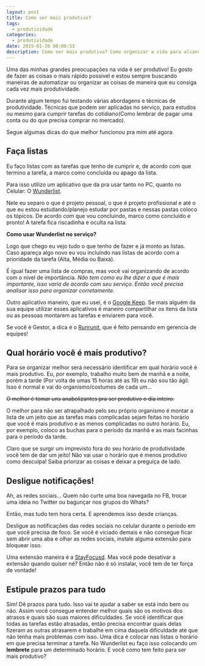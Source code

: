 ```yaml
---
layout: post
title: Como ser mais produtivo?
tags:
  - produtividade
categories:
  - produtividade
date: 2015-01-26 06:00:53
description: Como ser mais produtivo? Como organizar a vida para alcançar os objetivos mais rapidamente?
---
```


Uma das minhas grandes preocupações na vida é ser produtivo! Eu gosto de fazer as coisas o mais rápido possível e estou sempre buscando maneiras de automatizar ou organizar as coisas de maneira que eu consiga cada vez mais produtividade.<!--more-->

Durante algum tempo fui testando várias abordagens e técnicas de produtividade. Técnicas que podem ser aplicadas no serviço, para estudos ou mesmo para cumprir tarefas do cotidiano(Como lembrar de pagar uma conta ou do que precisa comprar no mercado).

Segue algumas dicas do que melhor funcionou pra mim até agora.

## Faça listas

Eu faço listas com as tarefas que tenho de cumprir e, de acordo com que termino a tarefa, a marco como concluída ou apago da lista.

Para isso utilizo um aplicativo que da pra usar tanto no PC, quanto no Celular: O [Wunderlist](https://www.wunderlist.com/pt/ "Wunderlist").

Nele eu separo o que é projeto pessoal, o que é projeto profissional e até o que eu estou estudando/planejo estudar por pastas e nessas pastas coloco os tópicos. De acordo com que vou concluindo, marco como concluído e pronto! A tarefa fica riscadinha e oculta na lista.

**Como usar Wunderlist no serviço?**

Logo que chego eu vejo tudo o que tenho de fazer e já monto as listas. Caso apareça algo novo eu vou incluindo nas listas de acordo com a prioridade da tarefa (Alta, Média ou Baixa).

É igual fazer uma lista de compras, mas você vai organizando de acordo com o nível de importância.
*Não tem como eu lhe dizer o que é mais importante, isso varia de acordo com seu serviço. Então você precisa analisar isso para organizar corretamente.*

Outro aplicativo maneiro, que eu usei, é o [Google Keep](https://keep.google.com/ "Google Keep").
Se mais alguém da sua equipe utilizar esses aplicativos é maneiro compartilhar os itens da lista ou as pessoas montarem as tarefas e enviarem para você.

Se você é Gestor, a dica é o [Runrunit](https://runrun.it/pt-BR?gclid=CPXjurvUp8MCFUEV7AodBGcAPA&amp;group=institucional&amp;origin=google_institucional "Runrunit"), que é feito pensando em gerencia de equipes!

## Qual horário você é mais produtivo?

Para se organizar melhor será necessário identificar em qual horário você é mais produtivo. Eu, por exemplo, trabalho muito bem de manhã e a noite, porém a tarde (Por volta de umas 15 horas até as 19) eu não sou tão ágil. Isso é normal e vai do organismo/costumes de cada um...

~~O melhor é tomar uns anabolizantes pra ser produtivo o dia inteiro.~~

O melhor para não ser atrapalhado pelo seu próprio organismo é montar a lista de um jeito que as tarefas mais complicadas sejam feitas no horário que você é mais produtivo e as menos complicadas no outro horário. Eu, por exemplo, coloco as buchas para o período da manhã e as mais facinhas para o período da tarde.

Claro que se surgir um imprevisto fora do seu horário de produtividade você tem de dar um jeito! Não vai usar o horário que é menos produtivo como desculpa! Saiba priorizar as coisas e deixar a preguiça de lado.

## Desligue notificações!

Ah, as redes sociais... Quem não curte uma boa navegada no FB, trocar uma ideia no Twitter ou bagunçar nos grupos do Whats?

Então, mas tudo tem hora certa. E aprendemos isso desde crianças.

Desligue as notificações das redes sociais no celular durante o período em que você precisa de foco. Se você é viciado demais e não consegue ficar sem abrir uma aba e olhar as redes sociais, instale alguma extensão para bloquear isso.

Uma extensão maneira é a [StayFocusd](https://chrome.google.com/webstore/detail/stayfocusd/laankejkbhbdhmipfmgcngdelahlfoji "StayFocusd"). Mas você pode desativar a extensão quando quiser né? Então não é só instalar, você tem de ter força de vontade!

## Estipule prazos para tudo

Sim! Dê prazos para tudo. Isso vai te ajudar a saber se está indo bem ou não. Assim você consegue entender melhor quais são os motivos dos atrasos e quais são suas maiores dificuldades. Se você identificar que todas as tarefas estão atrasadas, então precisa encontrar quais delas fizeram as outras atrasarem e trabalhe em cima daquela dificuldade até que não tenha mais problemas com isso.
Uma dica é colocar nas listas o horário em que precisa terminar a tarefa. No Wunderlist eu faço isso colocando um **lembrete** para um determinado horário.
E você como tem feito para ser mais produtivo?
